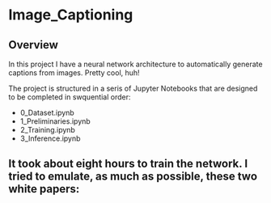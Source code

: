 # Image_Captioning

## Overview
In this project I have a neural network architecture to automatically generate captions from images.  Pretty cool, huh!

The project is structured in a seris of Jupyter Notebooks that are designed to be completed in swquential order:
- 0_Dataset.ipynb
- 1_Preliminaries.ipynb
- 2_Training.ipynb
- 3_Inference.ipynb

It took about eight hours to train the network.  I tried to emulate, as much as possible, these two white papers:
- 
